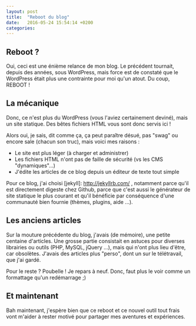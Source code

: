 ```yaml
---
layout: post
title:  "Reboot du blog"
date:   2016-05-24 15:54:14 +0200
categories:
---
```

## Reboot ?
Oui, ceci est une énième relance de mon blog.
Le précédent tournait, depuis des années, sous WordPress, mais force est de constaté que le WordPress était plus une contrainte pour moi qu'un atout.
Du coup, REBOOT !

## La mécanique
Donc, ce n'est plus du WordPress (vous l'aviez certainement deviné), mais un site statique. Des bêtes fichiers HTML vous sont donc servis ici !

Alors oui, je sais, dit comme ça, ça peut paraître désué, pas "swag" ou encore sale (chacun son truc), mais voici mes raisons :
 * Le site est plus léger (à charger et administrer)
 * Les fichiers HTML n'ont pas de faille de sécurité (vs les CMS "dynamiques"...)
 * J'édite les articles de ce blog depuis un éditeur de texte tout simple

Pour ce blog, j'ai choisi [jekyll]: http://jekyllrb.com/ , notamment parce qu'il est directement digeste chez Github, parce que c'est aussi le générateur de site statique le plus courant et qu'il bénéficie par conséquence d'une communauté bien fournie (thèmes, plugins, aide ...).

## Les anciens articles
Sur la mouture précédente du blog, j'avais (de mémoire), une petite centaine d'articles.
Une grosse partie consistait en astuces pour diverses librairies ou outils (PHP, MySQL, jQuery ...), mais qui n'ont plus lieu d'être, car obsolètes.
J'avais des articles plus "perso", dont un sur le télétravail, que j'ai gardé.

Pour le reste ? Poubelle !
Je repars à neuf. Donc, faut plus le voir comme un formattage qu'un redémarrage ;)

## Et maintenant
Bah maintenant, j'espère bien que ce reboot et ce nouvel outil tout frais vont m'aider à rester motivé pour partager mes aventures et expériences.

